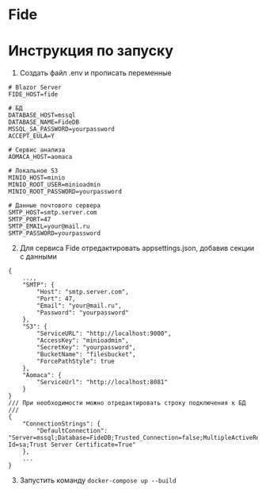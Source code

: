 # Fide

# Инструкция по запуску
1. Создать файл .env и прописать переменные
```
# Blazor Server
FIDE_HOST=fide

# БД
DATABASE_HOST=mssql
DATABASE_NAME=FideDB
MSSQL_SA_PASSWORD=yourpassword
ACCEPT_EULA=Y

# Сервис анализа
AOMACA_HOST=aomaca

# Локальное S3
MINIO_HOST=minio
MINIO_ROOT_USER=minioadmin
MINIO_ROOT_PASSWORD=yourpassword

# Данные почтового сервера
SMTP_HOST=smtp.server.com
SMTP_PORT=47
SMTP_EMAIL=your@mail.ru
SMTP_PASSWORD=yourpassword
```

2. Для сервиса Fide отредактировать appsettings.json, добавив секции с данными
```
{
    ...,
    "SMTP": {
        "Host": "smtp.server.com",
        "Port": 47,
        "Email": "your@mail.ru",
        "Password": "yourpassword"
    },
    "S3": {
        "ServiceURL": "http://localhost:9000",
        "AccessKey": "minioadmin",
        "SecretKey": "yourpassword",
        "BucketName": "filesbucket",
        "ForcePathStyle": true
    },
    "Aomaca": {
        "ServiceUrl": "http://localhost:8081"
    }
}
/// При необходимости можно отредактировать строку подключения к БД ///
{
    "ConnectionStrings": {
        "DefaultConnection": "Server=mssql;Database=FideDB;Trusted_Connection=false;MultipleActiveResultSets=true;Password=yourpassword;User Id=sa;Trust Server Certificate=True"
    },
    ... 
}
```

3. Запустить команду `docker-compose up --build`
